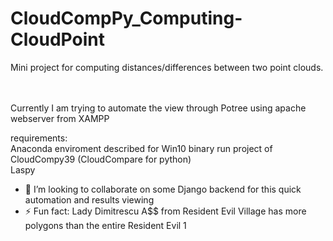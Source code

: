 # CloudCompPy_Computing-CloudPoint
Mini project for computing distances/differences between two point clouds.

<br />
<br />
Currently I am trying to automate the view through Potree using apache webserver from XAMPP
<br />

requirements:<br />
Anaconda enviroment described for Win10 binary run project of CloudCompy39 (CloudCompare for python)<br />
Laspy <br />


- 👯 I’m looking to collaborate on some Django backend for this quick automation and results viewing
- ⚡ Fun fact: Lady Dimitrescu A$$ from Resident Evil Village has more polygons than the entire Resident Evil 1
<!--
 ✨ _special_ ✨


- 🔭 I’m currently working on ...
- 🌱 I’m currently learning ...
- 👯 I’m looking to collaborate on ...
- 🤔 I’m looking for help with ...
- 💬 Ask me about ...
- 📫 How to reach me: ...
- 😄 Pronouns: ...
- ⚡ Fun fact: ...
-->
